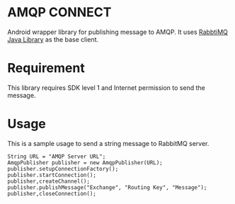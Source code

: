 # AMQP CONNECT
Android wrapper library for publishing message to AMQP. It uses [RabbtiMQ Java Library](https://www.rabbitmq.com/java-client.html) as the base client.

# Requirement

This library requires SDK level 1 and Internet permission to send the message.

# Usage

This is a sample usage to send a string message to RabbitMQ server.

```
String URL = "AMQP Server URL";
AmqpPublisher publisher = new AmqpPublisher(URL);
publisher.setupConnectionFactory();
publisher.startConnection();
publisher,createChannel();
publisher.publishMessage("Exchange", "Routing Key", "Message");
publisher,closeConnection();
```
